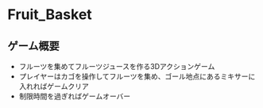 # Fruit_Basket
## ゲーム概要
- フルーツを集めてフルーツジュースを作る3Dアクションゲーム  
- プレイヤーはカゴを操作してフルーツを集め、ゴール地点にあるミキサーに入れればゲームクリア  
- 制限時間を過ぎればゲームオーバー  
